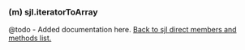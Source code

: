 ### (m) sjl.iteratorToArray
@todo - Added documentation here.
[Back to sjl direct members and methods list.](#sjl-direct-members-and-methods)
